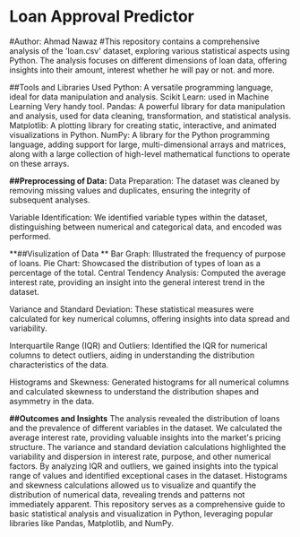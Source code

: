 # Loan Approval Predictor 
#Author: Ahmad Nawaz
#This repository contains a comprehensive analysis of the 'loan.csv' dataset, exploring various statistical aspects using Python. The analysis focuses on different dimensions of loan data, offering insights into their amount, interest whether he will pay or not. and more.

##Tools and Libraries Used Python: A versatile programming language, ideal for data manipulation and analysis. Scikit Learn: used in Machine Learning Very handy tool. Pandas: A powerful library for data manipulation and analysis, used for data cleaning, transformation, and statistical analysis. Matplotlib: A plotting library for creating static, interactive, and animated visualizations in Python. NumPy: A library for the Python programming language, adding support for large, multi-dimensional arrays and matrices, along with a large collection of high-level mathematical functions to operate on these arrays. 

**##Preprocessing of Data:**
Data Preparation: The dataset was cleaned by removing missing values and duplicates, ensuring the integrity of subsequent analyses.

Variable Identification: We identified variable types within the dataset, distinguishing between numerical and categorical data, and encoded was performed.

**##Visulization of Data
** Bar Graph: Illustrated the frequency of purpose of loans.
Pie Chart: Showcased the distribution of types of loan as a percentage of the total.
Central Tendency Analysis: Computed the average interest rate, providing an insight into the general interest trend in the dataset.

Variance and Standard Deviation: These statistical measures were calculated for key numerical columns, offering insights into data spread and variability.

Interquartile Range (IQR) and Outliers: Identified the IQR for numerical columns to detect outliers, aiding in understanding the distribution characteristics of the data.

Histograms and Skewness: Generated histograms for all numerical columns and calculated skewness to understand the distribution shapes and asymmetry in the data.


**##Outcomes and Insights**
The analysis revealed the distribution of loans and the prevalence of different variables in the dataset.
We calculated the average interest rate, providing valuable insights into the market's pricing structure.
The variance and standard deviation calculations highlighted the variability and dispersion in interest rate, purpose, and other numerical factors.
By analyzing IQR and outliers, we gained insights into the typical range of values and identified exceptional cases in the dataset.
Histograms and skewness calculations allowed us to visualize and quantify the distribution of numerical data, revealing trends and patterns not immediately apparent.
This repository serves as a comprehensive guide to basic statistical analysis and visualization in Python, leveraging popular libraries like Pandas, Matplotlib, and NumPy.
